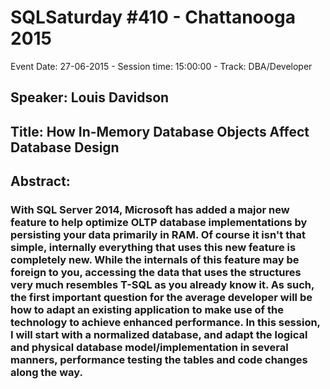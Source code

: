 # SQLSaturday #410 - Chattanooga 2015
Event Date: 27-06-2015 - Session time: 15:00:00 - Track: DBA/Developer
## Speaker: Louis Davidson
## Title: How In-Memory Database Objects Affect Database Design
## Abstract:
### With SQL Server 2014, Microsoft has added a major new feature to help optimize OLTP database implementations by persisting your data primarily in RAM. Of course it isn't that simple, internally everything that uses this new feature is completely new. While the internals of this feature may be foreign to you, accessing the data that uses the structures very much resembles T-SQL as you already know it. As such, the first important question for the average developer will be how to adapt an existing application to make use of the technology to achieve enhanced performance. In this session, I will start with a normalized database, and adapt the logical and physical database model/implementation in several manners, performance testing the tables and code changes along the way.
